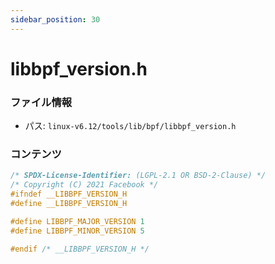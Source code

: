 ```yaml
---
sidebar_position: 30
---
```

# libbpf_version.h

### ファイル情報

- パス: `linux-v6.12/tools/lib/bpf/libbpf_version.h`

### コンテンツ

```h
/* SPDX-License-Identifier: (LGPL-2.1 OR BSD-2-Clause) */
/* Copyright (C) 2021 Facebook */
#ifndef __LIBBPF_VERSION_H
#define __LIBBPF_VERSION_H

#define LIBBPF_MAJOR_VERSION 1
#define LIBBPF_MINOR_VERSION 5

#endif /* __LIBBPF_VERSION_H */

```
